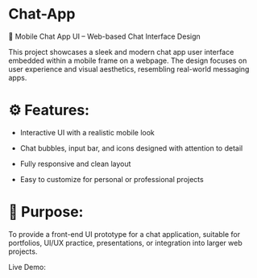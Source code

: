 # Chat-App
📱 Mobile Chat App UI – Web-based Chat Interface Design

This project showcases a sleek and modern chat app user interface embedded within a mobile frame on a webpage. The design focuses on user experience and visual aesthetics, resembling real-world messaging apps.

# ⚙️ Features:
- Interactive UI with a realistic mobile look

- Chat bubbles, input bar, and icons designed with attention to detail

- Fully responsive and clean layout

- Easy to customize for personal or professional projects

# 🎯 Purpose:
To provide a front-end UI prototype for a chat application, suitable for portfolios, UI/UX practice, presentations, or integration into larger web projects.

Live Demo:
